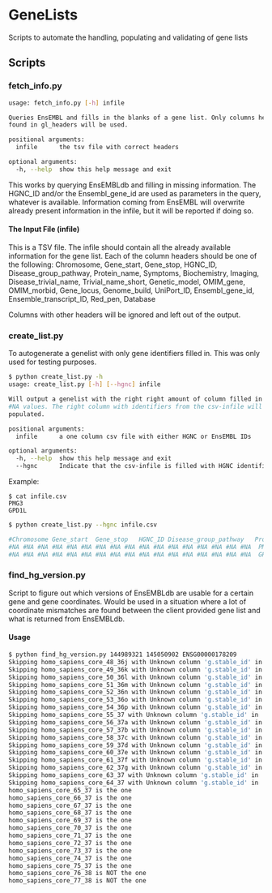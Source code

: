 # GeneLists

Scripts to automate the handling, populating and validating of gene lists


## Scripts

### fetch_info.py

```bash
usage: fetch_info.py [-h] infile

Queries EnsEMBL and fills in the blanks of a gene list. Only columns headers
found in gl_headers will be used.

positional arguments:
  infile      the tsv file with correct headers

optional arguments:
  -h, --help  show this help message and exit
```

This works by querying EnsEMBLdb and filling in missing information. The HGNC_ID and/or the Ensembl_gene_id are used as parameters in the query, whatever is available. Information coming from EnsEMBL will overwrite already present information in the infile, but it will be reported if doing so.

#### The Input File (infile)

This is a TSV file.
The infile should contain all the already available information for the gene list.
Each of the column headers should be one of the following:
Chromosome, Gene_start, Gene_stop, HGNC_ID, Disease_group_pathway, Protein_name, Symptoms, Biochemistry, Imaging, Disease_trivial_name, Trivial_name_short, Genetic_model, OMIM_gene, OMIM_morbid, Gene_locus, Genome_build, UniPort_ID, Ensembl_gene_id, Ensemble_transcript_ID, Red_pen, Database

Columns with other headers will be ignored and left out of the output.

### create_list.py

To autogenerate a genelist with only gene identifiers filled in. This was only used for testing purposes.

```bash
$ python create_list.py -h
usage: create_list.py [-h] [--hgnc] infile

Will output a genelist with the right right amount of column filled in with
#NA values. The right column with identifiers from the csv-infile will be
populated.

positional arguments:
  infile      a one column csv file with either HGNC or EnsEMBL IDs

optional arguments:
  -h, --help  show this help message and exit
  --hgnc      Indicate that the csv-infile is filled with HGNC identifiers
```

Example:

```
$ cat infile.csv
PMG3
GPD1L

```


```bash
$ python create_list.py --hgnc infile.csv

#Chromosome	Gene_start	Gene_stop	HGNC_ID	Disease_group_pathway	Protein_name	Symptoms	Biochemistry	Imaging	Disease_trivial_name	Trivial_name_short	Genetic_model	OMIM_gene	OMIM_morbid	Gene_locus	Genome_build	UniPort_ID	Ensembl_gene_id	Ensemble_transcript_ID	Red_pen	Database
#NA	#NA	#NA	#NA	#NA	#NA	#NA	#NA	#NA	#NA	#NA	#NA	#NA	#NA	#NA	#NA	#NA	 PMG3 	#NA	#NA	#NA
#NA	#NA	#NA	#NA	#NA	#NA	#NA	#NA	#NA	#NA	#NA	#NA	#NA	#NA	#NA	#NA	#NA	 GPD1L 	#NA	#NA	#NA
```


### find_hg_version.py

Script to figure out which versions of EnsEMBLdb are usable for a certain gene and gene coordinates. Would be used in a situation where a lot of coordinate mismatches are found between the client provided gene list and what is returned from EnsEMBLdb.

#### Usage
```bash
$ python find_hg_version.py 144989321 145050902 ENSG00000178209
Skipping homo_sapiens_core_48_36j with Unknown column 'g.stable_id' in 'field list'
Skipping homo_sapiens_core_49_36k with Unknown column 'g.stable_id' in 'field list'
Skipping homo_sapiens_core_50_36l with Unknown column 'g.stable_id' in 'field list'
Skipping homo_sapiens_core_51_36m with Unknown column 'g.stable_id' in 'field list'
Skipping homo_sapiens_core_52_36n with Unknown column 'g.stable_id' in 'field list'
Skipping homo_sapiens_core_53_36o with Unknown column 'g.stable_id' in 'field list'
Skipping homo_sapiens_core_54_36p with Unknown column 'g.stable_id' in 'field list'
Skipping homo_sapiens_core_55_37 with Unknown column 'g.stable_id' in 'field list'
Skipping homo_sapiens_core_56_37a with Unknown column 'g.stable_id' in 'field list'
Skipping homo_sapiens_core_57_37b with Unknown column 'g.stable_id' in 'field list'
Skipping homo_sapiens_core_58_37c with Unknown column 'g.stable_id' in 'field list'
Skipping homo_sapiens_core_59_37d with Unknown column 'g.stable_id' in 'field list'
Skipping homo_sapiens_core_60_37e with Unknown column 'g.stable_id' in 'field list'
Skipping homo_sapiens_core_61_37f with Unknown column 'g.stable_id' in 'field list'
Skipping homo_sapiens_core_62_37g with Unknown column 'g.stable_id' in 'field list'
Skipping homo_sapiens_core_63_37 with Unknown column 'g.stable_id' in 'field list'
Skipping homo_sapiens_core_64_37 with Unknown column 'g.stable_id' in 'field list'
homo_sapiens_core_65_37 is the one
homo_sapiens_core_66_37 is the one
homo_sapiens_core_67_37 is the one
homo_sapiens_core_68_37 is the one
homo_sapiens_core_69_37 is the one
homo_sapiens_core_70_37 is the one
homo_sapiens_core_71_37 is the one
homo_sapiens_core_72_37 is the one
homo_sapiens_core_73_37 is the one
homo_sapiens_core_74_37 is the one
homo_sapiens_core_75_37 is the one
homo_sapiens_core_76_38 is NOT the one
homo_sapiens_core_77_38 is NOT the one
```
